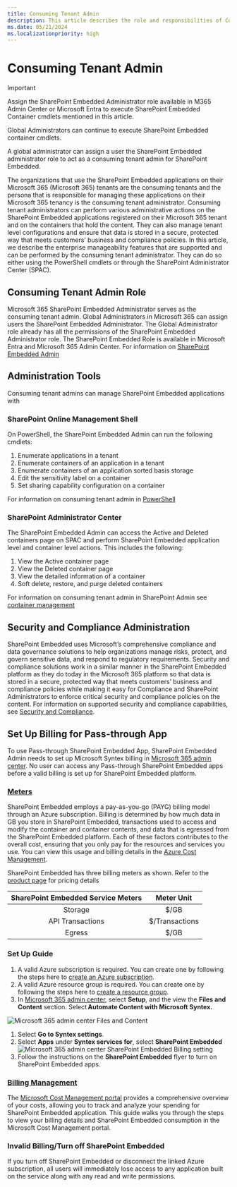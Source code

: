 ```yaml
---
title: Consuming Tenant Admin
description: This article describes the role and responsibilities of Consuming Tenant Admin in SharePoint Embedded.
ms.date: 05/21/2024
ms.localizationpriority: high
---
```


# Consuming Tenant Admin

> [!IMPORTANT]
> Assign the SharePoint Embedded Administrator role available in M365 Admin Center or Microsoft Entra to execute SharePoint Embedded Container cmdlets mentioned in this article.
>
> Global Administrators can continue to execute SharePoint Embedded container cmdlets.
>
> A global administrator can assign a user the SharePoint Embedded administrator role to act as a consuming tenant admin for SharePoint Embedded.

The organizations that use the SharePoint Embedded applications on their Microsoft 365 (Microsoft 365) tenants are the consuming tenants and the persona that is responsible for managing these applications on their Microsoft 365 tenancy is the consuming tenant administrator. Consuming tenant administrators can perform various administrative actions on the SharePoint Embedded applications registered on their Microsoft 365 tenant and on the containers that hold the content. They can also manage tenant level configurations and ensure that data is stored in a secure, protected way that meets customers’ business and compliance policies. In this article, we describe the enterprise manageability features that are supported and can be performed by the consuming tenant administrator. They can do so either using the PowerShell cmdlets or through the SharePoint Administrator Center (SPAC).

## Consuming Tenant Admin Role

Microsoft 365 SharePoint Embedded Administrator serves as the consuming tenant admin. Global Administrators in Microsoft 365 can assign users the SharePoint Embedded Administrator. The Global Administrator role already has all the permissions of the SharePoint Embedded Administrator role. The SharePoint Embedded Role is available in Microsoft Entra and Microsoft 365 Admin Center.
For information on [SharePoint Embedded Admin](../adminrole.md)

## Administration Tools

Consuming tenant admins can manage SharePoint Embedded applications with

### SharePoint Online Management Shell

On PowerShell, the SharePoint Embedded Admin can run the following cmdlets:

1. Enumerate applications in a tenant
1. Enumerate containers of an application in a tenant
1. Enumerate containers of an application sorted basis storage
1. Edit the sensitivity label on a container
1. Set sharing capability configuration on a container

For information on consuming tenant admin in [PowerShell](./ctapowershell.md)

### SharePoint Administrator Center

The SharePoint Embedded Admin can access the Active and Deleted containers page on SPAC and perform SharePoint Embedded application level and container level actions. This includes the following:

1. View the Active container page
1. View the Deleted container page
1. View the detailed information of a container
1. Soft delete, restore, and purge deleted containers

For information on consuming tenant admin in SharePoint Admin see [container management](ctaUX.md)

## Security and Compliance Administration

SharePoint Embedded uses Microsoft’s comprehensive compliance and data governance solutions to help organizations manage risks, protect, and govern sensitive data, and respond to regulatory requirements. Security and compliance solutions work in a similar manner in the SharePoint Embedded platform as they do today in the Microsoft 365 platform so that data is stored in a secure, protected way that meets customers’ business and compliance policies while making it easy for Compliance and SharePoint Administrators to enforce critical security and compliance policies on the content. For information on supported security and compliance capabilities, see [Security and Compliance](../../security-and-compliance.md).

## Set Up Billing for Pass-through App

To use Pass-through SharePoint Embedded App, SharePoint Embedded Admin needs to set up Microsoft Syntex billing in [Microsoft 365 admin center](https://admin.microsoft.com/). No user can access any Pass-through SharePoint Embedded apps before a valid billing is set up for SharePoint Embedded platform.

### [Meters](../billing/meters.md)

SharePoint Embedded employs a pay-as-you-go (PAYG) billing model through an Azure subscription. Billing is determined by how much data in GB you store in SharePoint Embedded, transactions used to access and modify the container and container contents, and data that is egressed from the SharePoint Embedded platform. Each of these factors contributes to the overall cost, ensuring that you only pay for the resources and services you use. You can view this usage and billing details in the [Azure Cost Management](https://ms.portal.azure.com/).

SharePoint Embedded has three billing meters as shown. Refer to the [product page](https://adoption.microsoft.com/en-us/sharepoint/embedded/) for pricing details 

| SharePoint Embedded Service Meters |   Meter Unit   |
| :--------------------------------: | :------------: |
|              Storage               |      $/GB      |
|          API Transactions          | $/Transactions |
|               Egress               |      $/GB      |

### Set Up Guide

1. A valid Azure subscription is required. You can create one by following the steps here to [create an Azure subscription](/azure/cloud-adoption-framework/ready/azure-best-practices/initial-subscriptions).
1. A valid Azure resource group is required. You can create one by following the steps here to [create a resource group](/azure/azure-resource-manager/management/manage-resource-groups-portal).
1. In [Microsoft 365 admin center](https://admin.microsoft.com/), select **Setup**, and the view the **Files and Content** section. Select **Automate Content with Microsoft Syntex.**

  ![Microsoft 365 admin center Files and Content](../../../images/DTCBilling1.png)

1. Select **Go to Syntex settings**.
1. Select **Apps** under **Syntex services for**, select **SharePoint Embedded**
![Microsoft 365 admin center SharePoint Embedded Billing setting](../../../images/DTCBilling2.png)
1. Follow the instructions on the **SharePoint Embedded** flyer to turn on SharePoint Embedded apps.

### [Billing Management](../billing/billingmanagement.md)

The [Microsoft Cost Management portal](https://portal.azure.com/#view/Microsoft_Azure_CostManagement/Menu/~/overview/openedBy/AzurePortal) provides a comprehensive overview of your costs, allowing you to track and analyze your spending for SharePoint Embedded application. This guide walks you through the steps to view your billing details and SharePoint Embedded consumption in the Microsoft Cost Management portal.

### Invalid Billing/Turn off SharePoint Embedded

If you turn off SharePoint Embedded or disconnect the linked Azure subscription, all users will immediately lose access to any application built on the service along with any read and write permissions.
